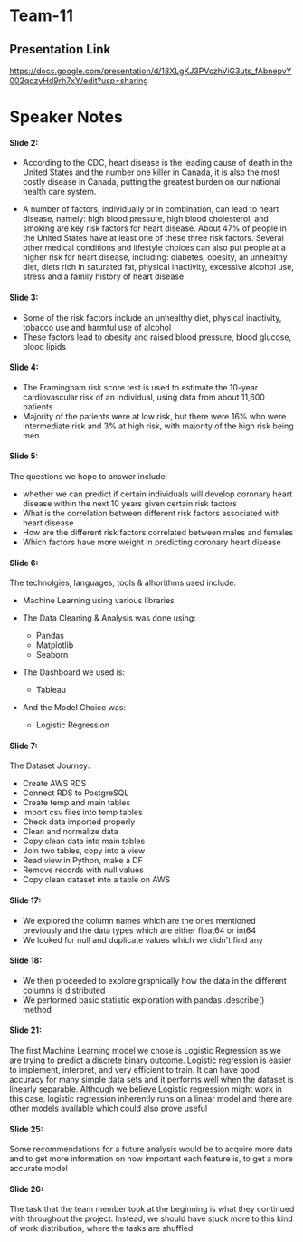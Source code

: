 # Team-11

## Presentation Link
https://docs.google.com/presentation/d/18XLgKJ3PVczhViG3uts_fAbnepvY002qdzyHd9rh7xY/edit?usp=sharing

# Speaker Notes

#### Slide 2:

- According to the CDC, heart disease is the leading cause of death in the United States and the number one killer in Canada, it is also the most costly disease in Canada, putting the greatest burden on our national health care system.

- A number of factors, individually or in combination, can lead to heart disease, namely: high blood pressure, high blood cholesterol, and smoking are key risk factors for heart disease. About 47% of people in the United States have at least one of these three risk factors. Several other medical conditions and lifestyle choices can also put people at a higher risk for heart disease, including: diabetes, obesity, an unhealthy diet, diets rich in saturated fat, physical inactivity, excessive alcohol use, stress and a family history of heart disease

#### Slide 3:
- Some of the risk factors include an unhealthy diet, physical inactivity, tobacco use and harmful use of alcohol
- These factors lead to obesity and raised blood pressure, blood glucose, blood lipids

#### Slide 4:
- The Framingham risk score test is used to estimate the 10-year cardiovascular risk of an individual, using data from about 11,600 patients
- Majority of the patients were at low risk, but there were 16% who were intermediate risk and 3% at high risk, with majority of the high risk being men 

#### Slide 5:
The questions we hope to answer include:
- whether we can predict if certain individuals will develop coronary heart disease within the next 10 years given certain risk factors
- What is the correlation between different risk factors associated with heart disease
- How are the different risk factors correlated between males and females
- Which factors have more weight in predicting coronary heart disease

#### Slide 6:
The technolgies, languages, tools & alhorithms used include:
- Machine Learning using various libraries
    
- The Data Cleaning & Analysis was done using:
    - Pandas
    - Matplotlib
    - Seaborn

- The Dashboard we used is:
    - Tableau
    
- And the Model Choice was:
    - Logistic Regression

#### Slide 7:
The Dataset Journey:
- Create AWS RDS
- Connect RDS to PostgreSQL
- Create temp and main tables
- Import csv files into temp tables
- Check data imported properly
- Clean and normalize data
- Copy clean data into main tables
- Join two tables, copy into a view 
- Read view in Python, make a DF
- Remove records with null values
- Copy clean dataset into a table on AWS

#### Slide 17:
- We explored the column names which are the ones mentioned previously and the data types which are either float64 or int64
- We looked for null and duplicate values which we didn't find any

#### Slide 18: 
- We then proceeded to explore graphically how the data in the different columns is distributed
- We performed basic statistic exploration with pandas .describe() method

#### Slide 21:
The first Machine Learning model we chose is Logistic Regression as we are trying to predict a discrete binary outcome. Logistic regression is easier to implement, interpret, and very efficient to train. It can have good accuracy for many simple data sets and it performs well when the dataset is linearly separable. Although we believe Logistic regression might work in this case, logistic regression inherently runs on a linear model and there are other models available which could also prove useful

#### Slide 25:
Some recommendations for a future analysis would be to acquire more data and to get more information on how important each feature is, to get a more accurate model

#### Slide 26:
The task that the team member took at the beginning is what they continued with throughout the project. Instead, we should have stuck more to this kind of work distribution, where the tasks are shuffled 

